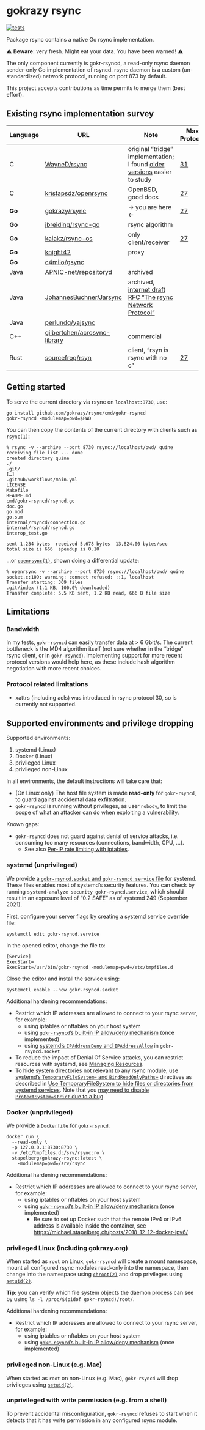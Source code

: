 # gokrazy rsync

[![tests](https://github.com/gokrazy/rsync/actions/workflows/main.yml/badge.svg)](https://github.com/gokrazy/rsync/actions/workflows/main.yml)

Package rsync contains a native Go rsync implementation.

⚠ **Beware:** very fresh. Might eat your data. You have been warned! ⚠

The only component currently is gokr-rsyncd, a read-only rsync daemon
sender-only Go implementation of rsyncd. rsync daemon is a custom
(un-standardized) network protocol, running on port 873 by default.

This project accepts contributions as time permits to merge them (best effort).

## Existing rsync implementation survey

| Language | URL                                                                             | Note                                                                                                                                  | Max Protocol                                                                                                        | Server mode? |
|----------|---------------------------------------------------------------------------------|---------------------------------------------------------------------------------------------------------------------------------------|---------------------------------------------------------------------------------------------------------------------|--------------|
| C        | [WayneD/rsync](https://github.com/WayneD/rsync)                                 | original “tridge” implementation; I found [older versions](https://github.com/WayneD/rsync/tree/v2.6.1pre2) easier to study           | [31](https://github.com/WayneD/rsync/blob/592c6bc3e5e93f36c2fdc0a491a9fb43a41cf688/rsync.h#L113)                    | ✔ yes        |
| C        | [kristapsdz/openrsync](https://github.com/kristapsdz/openrsync)                 | OpenBSD, good docs                                                                                                                    | [27](https://github.com/kristapsdz/openrsync/blob/e54d57f7572381da2b549d39c7968fc79dac8e1d/extern.h#L30)            | ✔ yes        |
| **Go**   | [gokrazy/rsync](https://github.com/gokrazy/rsync)                               | → you are here ←                                                                                                                      | [27](https://github.com/gokrazy/rsync/blob/b3b58770b864613551036a2ef2827b74ace77749/internal/rsyncd/rsyncd.go#L317) | ✔ yes 🎉     |
| **Go**   | [jbreiding/rsync-go](https://github.com/jbreiding/rsync-go)                     | rsync algorithm                                                                                                                       |                                                                                                                     | ❌ no        |
| **Go**   | [kaiakz/rsync-os](https://github.com/kaiakz/rsync-os)                           | only client/receiver                                                                                                                  | [27](https://github.com/kaiakz/rsync-os/blob/64e84daeabb1fa4d2c7cf766c196306adfba6cb2/rsync/const.go#L4)            | ❌ no        |
| **Go**   | [knight42](https://gist.github.com/knight42/6ad35ce6fbf96519259b43a8c3f37478)   | proxy                                                                                                                                 |                                                                                                                     | ❌ no        |
| **Go**   | [c4milo/gsync](https://github.com/c4milo/gsync)                                 |                                                                                                                                       |                                                                                                                     | ❌ no        |
| Java     | [APNIC-net/repositoryd](https://github.com/APNIC-net/repositoryd)               | archived                                                                                                                              |                                                                                                                     | ✔ yes        |
| Java     | [JohannesBuchner/Jarsync](https://github.com/JohannesBuchner/Jarsync/)          | archived, [internet draft RFC “The rsync Network Protocol”](https://github.com/JohannesBuchner/Jarsync/blob/master/jarsync/rsync.txt) |                                                                                                                     | ✔ yes        |
| Java     | [perlundq/yajsync](https://github.com/perlundq/yajsync#example)                 |                                                                                                                                       |                                                                                                                     | ✔ yes        |
| C++      | [gilbertchen/acrosync-library](https://github.com/gilbertchen/acrosync-library) | commercial                                                                                                                            |                                                                                                                     | ❌ no        |
| Rust     | [sourcefrog/rsyn](https://github.com/sourcefrog/rsyn#why-do-this)               | client, “rsyn is rsync with no c”                                                                                                     | [27](https://github.com/sourcefrog/rsyn/blob/2ebbfcfe999fdf2d1a434d8614d07aa93873461b/src/connection.rs#L38)        | ❌ no        |

## Getting started

To serve the current directory via rsync on `localhost:8730`, use:

```
go install github.com/gokrazy/rsync/cmd/gokr-rsyncd
gokr-rsyncd -modulemap=pwd=$PWD
```

You can then copy the contents of the current directory with clients such as
`rsync(1)`:

```
% rsync -v --archive --port 8730 rsync://localhost/pwd/ quine
receiving file list ... done
created directory quine
./
.git/
[…]
.github/workflows/main.yml
LICENSE
Makefile
README.md
cmd/gokr-rsyncd/rsyncd.go
doc.go
go.mod
go.sum
internal/rsyncd/connection.go
internal/rsyncd/rsyncd.go
interop_test.go

sent 1,234 bytes  received 5,678 bytes  13,824.00 bytes/sec
total size is 666  speedup is 0.10

```

…or [`openrsync(1)`](https://github.com/kristapsdz/openrsync), shown doing a
differential update:

```
% openrsync -v --archive --port 8730 rsync://localhost/pwd/ quine
socket.c:109: warning: connect refused: ::1, localhost
Transfer starting: 369 files
.git/index (1.1 KB, 100.0% downloaded)
Transfer complete: 5.5 KB sent, 1.2 KB read, 666 B file size

```

## Limitations

### Bandwidth

In my tests, `gokr-rsyncd` can easily transfer data at > 6 Gbit/s. The current
bottleneck is the MD4 algorithm itself (not sure whether in the “tridge” rsync
client, or in `gokr-rsyncd`). Implementing support for more recent protocol
versions would help here, as these include hash algorithm negotiation with more
recent choices.

### Protocol related limitations

* xattrs (including acls) was introduced in rsync protocol 30, so is currently
  not supported.

## Supported environments and privilege dropping

Supported environments:

1. systemd (Linux)
1. Docker (Linux)
1. privileged Linux
1. privileged non-Linux

In all environments, the default instructions will take care that:

* (On Linux only) The host file system is made **read-only** for `gokr-rsyncd`,
  to guard against accidental data exfiltration.
* `gokr-rsyncd` is running without privileges, as user `nobody`, to limit the
  scope of what an attacker can do when exploiting a vulnerability.

Known gaps:

* `gokr-rsyncd` does not guard against denial of service attacks, i.e. consuming
  too many resources (connections, bandwidth, CPU, …).
  * See also [Per-IP rate limiting with
    iptables](https://making.pusher.com/per-ip-rate-limiting-with-iptables/).


### systemd (unprivileged)

We provide [a `gokr-rsyncd.socket` and `gokr-rsyncd.service`
file](https://github.com/gokrazy/rsync/tree/main/systemd/) for systemd. These
files enables most of systemd’s security features. You can check by running
`systemd-analyze security gokr-rsyncd.service`, which should result in an
exposure level of “0.2 SAFE” as of systemd 249 (September 2021).

First, configure your server flags by creating a systemd service override file:

```shell
systemctl edit gokr-rsyncd.service
```

In the opened editor, change the file to:
```
[Service]
ExecStart=
ExecStart=/usr/bin/gokr-rsyncd -modulemap=pwd=/etc/tmpfiles.d
```

Close the editor and install the service using:

```shell
systemctl enable --now gokr-rsyncd.socket
```

Additional hardening recommendations:

* Restrict which IP addresses are allowed to connect to your rsync server, for example:
  * using iptables or nftables on your host system
  * using [`gokr-rsyncd`’s built-in IP allow/deny mechanism](https://github.com/gokrazy/rsync/issues/4) (once implemented)
  * using [systemd’s `IPAddressDeny` and `IPAddressAllow`](https://manpages.debian.org/systemd.resource-control.5) in `gokr-rsyncd.socket`
* To reduce the impact of Denial Of Service attacks, you can restrict resources
  with systemd, see [Managing
  Resources](http://0pointer.de/blog/projects/resources.html).
* To hide system directories not relevant to any rsync module, use [systemd’s
  `TemporaryFileSystem=` and
  `BindReadOnlyPaths=`](https://manpages.debian.org/systemd.exec.5) directives
  as described in [Use TemporaryFileSystem to hide files or directories from
  systemd
  services](https://www.sherbers.de/use-temporaryfilesystem-to-hide-files-or-directories-from-systemd-services/). Note
  that you [may need to disable `ProtectSystem=strict` due to a
  bug](https://github.com/systemd/systemd/issues/18999).

### Docker (unprivileged)

We provide [a `Dockerfile` for
`gokr-rsyncd`](https://github.com/gokrazy/rsync/tree/main/docker/).

```shell
docker run \
  --read-only \
  -p 127.0.0.1:8730:8730 \
  -v /etc/tmpfiles.d:/srv/rsync:ro \
  stapelberg/gokrazy-rsync:latest \
    -modulemap=pwd=/srv/rsync
```

Additional hardening recommendations:

* Restrict which IP addresses are allowed to connect to your rsync server, for example:
  * using iptables or nftables on your host system
  * using [`gokr-rsyncd`’s built-in IP allow/deny mechanism](https://github.com/gokrazy/rsync/issues/4) (once implemented)
    * Be sure to set up Docker such that the remote IPv4 or IPv6 address is available inside the container, see https://michael.stapelberg.ch/posts/2018-12-12-docker-ipv6/

### privileged Linux (including gokrazy.org)

When started as `root` on Linux, `gokr-rsyncd` will create a mount namespace,
mount all configured rsync modules read-only into the namespace, then change
into the namespace using [`chroot(2)`](https://manpages.debian.org/chroot.2) and
drop privileges using [`setuid(2)`](https://manpages.debian.org/setuid.2).

**Tip:** you can verify which file system objects the daemon process can see by
using `ls -l /proc/$(pidof gokr-rsyncd)/root/`.

Additional hardening recommendations:

* Restrict which IP addresses are allowed to connect to your rsync server, for example:
  * using iptables or nftables on your host system
  * using [`gokr-rsyncd`’s built-in IP allow/deny mechanism](https://github.com/gokrazy/rsync/issues/4) (once implemented)

### privileged non-Linux (e.g. Mac)

When started as `root` on non-Linux (e.g. Mac), `gokr-rsyncd` will drop
privileges using [`setuid(2)`](https://manpages.debian.org/setuid.2).

### unprivileged with write permission (e.g. from a shell)

To prevent accidental misconfiguration, `gokr-rsyncd` refuses to start when it
detects that it has write permission in any configured rsync module.

